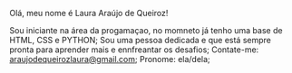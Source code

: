  Olá, meu nome é Laura Araújo de Queiroz!
 
 Sou iniciante na área da progamaçao, no momneto já tenho uma base de HTML, CSS e PYTHON;
 Sou uma pessoa dedicada e que está sempre pronta para aprender mais e ennfreantar os desafios;
 Contate-me: araujodequeirozlaura@gmail.com;
 Pronome: ela/dela;


<!---
LAU-C296/LAU-C296 is a ✨ special ✨ repository because its `README.md` (this file) appears on your GitHub profile.
You can click the Preview link to take a look at your changes.
--->
